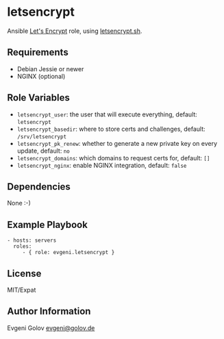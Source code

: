 letsencrypt
===========

Ansible [Let's Encrypt](https://letsencrypt.org/) role, using [letsencrypt.sh](https://github.com/lukas2511/letsencrypt.sh).

Requirements
------------

* Debian Jessie or newer
* NGINX (optional)

Role Variables
--------------

* `letsencrypt_user`: the user that will execute everything, default: `letsencrypt`
* `letsencrypt_basedir`: where to store certs and challenges, default: `/srv/letsencrypt`
* `letsencrypt_pk_renew`: whether to generate a new private key on every update, default: `no`
* `letsencrypt_domains`: which domains to request certs for, default: `[]`
* `letsencrypt_nginx`: enable NGINX integration, default: `false`

Dependencies
------------

None :-)

Example Playbook
----------------

    - hosts: servers
      roles:
         - { role: evgeni.letsencrypt }

License
-------

MIT/Expat

Author Information
------------------

Evgeni Golov <evgeni@golov.de>
